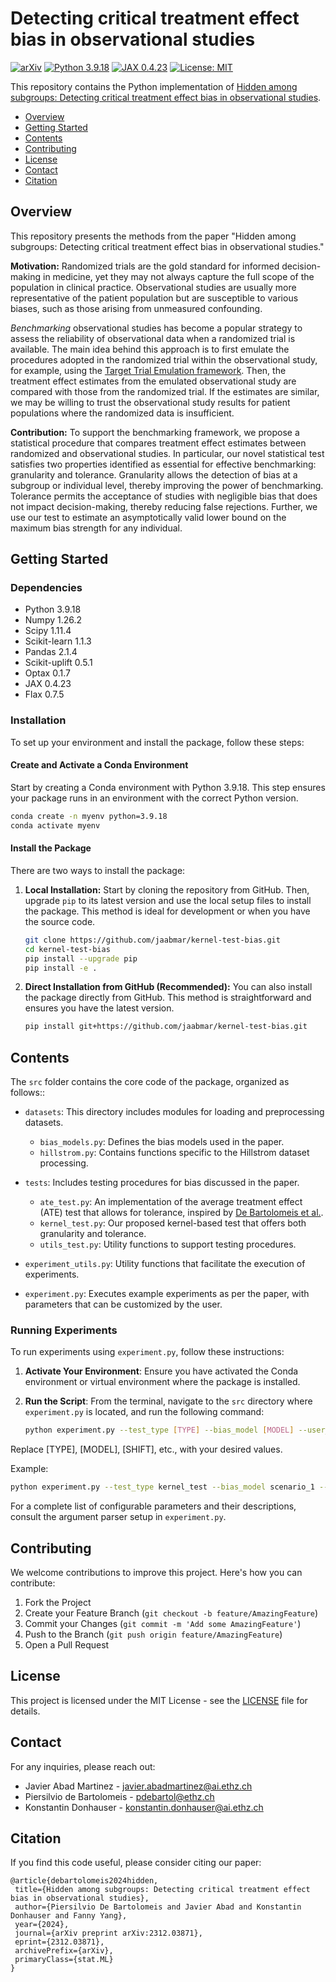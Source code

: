 # Detecting critical treatment effect bias in observational studies

[![arXiv](https://img.shields.io/badge/stat.ML-arXiv%3A2312.03871-B31B1B.svg)](https://arxiv.org/abs/2312.03871)
[![Python 3.9.18](https://img.shields.io/badge/python-3.9.18-blue.svg)](https://python.org/downloads/release/python-3918/)
[![JAX 0.4.23](https://img.shields.io/badge/jax-0.4.23-green.svg)](https://jax.readthedocs.io/en/latest/changelog.html)
[![License: MIT](https://img.shields.io/badge/License-MIT-yellow.svg)](LICENSE)

This repository contains the Python implementation of [Hidden among subgroups: Detecting critical treatment effect bias in observational studies](https://arxiv.org/abs/2312.03871).

* [Overview](#overview)
* [Getting Started](#getting-started)
* [Contents](#contents)
* [Contributing](#contributing)
* [License](#license)
* [Contact](#contact)
* [Citation](#citation)

## Overview

This repository presents the methods from the paper "Hidden among subgroups: Detecting critical treatment effect bias in observational studies."

**Motivation:** Randomized trials are the gold standard for informed decision-making in medicine, yet they may not always capture the full scope of the population in clinical practice. Observational studies are usually more representative of the patient population but are susceptible to various biases, such as those arising from unmeasured confounding.

*Benchmarking* observational studies has become a popular strategy to assess the reliability of observational data when a randomized trial is available. The main idea behind this approach is to first emulate the procedures adopted in the randomized trial within the observational study, for example, using the [Target Trial Emulation framework](https://jamanetwork.com/journals/jama/fullarticle/2799678). Then, the treatment effect estimates from the emulated observational study are compared with those from the randomized trial. If the estimates are similar, we may be willing to trust the observational study results for patient populations where the randomized data is insufficient.


**Contribution:** To support the benchmarking framework, we propose a statistical procedure that compares treatment effect estimates between randomized and observational studies. In particular, our novel statistical test satisfies two properties identified as essential for effective benchmarking: granularity and tolerance. Granularity allows the detection of bias at a subgroup or individual level, thereby improving the power of benchmarking. Tolerance permits the acceptance of studies with negligible bias that does not impact decision-making, thereby reducing false rejections. Further, we use our test to estimate an asymptotically valid lower bound on the maximum bias strength for any individual.

## Getting Started

### Dependencies

- Python 3.9.18
- Numpy 1.26.2
- Scipy 1.11.4
- Scikit-learn 1.1.3
- Pandas 2.1.4
- Scikit-uplift 0.5.1
- Optax 0.1.7
- JAX 0.4.23
- Flax 0.7.5


### Installation

To set up your environment and install the package, follow these steps:

#### Create and Activate a Conda Environment

Start by creating a Conda environment with Python 3.9.18. This step ensures your package runs in an environment with the correct Python version. 
```bash
conda create -n myenv python=3.9.18
conda activate myenv
```
#### Install the Package

There are two ways to install the package:

1. **Local Installation:**
   Start by cloning the repository from GitHub. Then, upgrade `pip` to its latest version and use the local setup files to install the package. This method is ideal for development or when you have the source code.
   ```bash
   git clone https://github.com/jaabmar/kernel-test-bias.git
   cd kernel-test-bias
   pip install --upgrade pip
   pip install -e .
   ```
2. **Direct Installation from GitHub (Recommended):**
   You can also install the package directly from GitHub. This method is straightforward and ensures you have the latest version.
   ```bash
   pip install git+https://github.com/jaabmar/kernel-test-bias.git
   ```

## Contents

The `src` folder contains the core code of the package, organized as follows::

- `datasets`: This directory includes modules for loading and preprocessing datasets.
  - `bias_models.py`: Defines the bias models used in the paper.
  - `hillstrom.py`: Contains functions specific to the Hillstrom dataset processing.
  
- `tests`: Includes testing procedures for bias discussed in the paper.
  - `ate_test.py`: An implementation of the average treatment effect (ATE) test that allows for tolerance, inspired by [De Bartolomeis et al.](https://arxiv.org/abs/2312.03871).
  - `kernel_test.py`: Our proposed kernel-based test that offers both granularity and tolerance.
  - `utils_test.py`: Utility functions to support testing procedures.

- `experiment_utils.py`: Utility functions that facilitate the execution of experiments.

- `experiment.py`: Executes example experiments as per the paper, with parameters that can be customized by the user.

### Running Experiments

To run experiments using `experiment.py`, follow these instructions:

1. **Activate Your Environment**: Ensure you have activated the Conda environment or virtual environment where the package is installed.

2. **Run the Script**: From the terminal, navigate to the `src` directory where `experiment.py` is located, and run the following command:
   ```bash
   python experiment.py --test_type [TYPE] --bias_model [MODEL] --user_shift [SHIFT] ...
   ```
Replace [TYPE], [MODEL], [SHIFT], etc., with your desired values.

Example:

```bash
python experiment.py --test_type kernel_test --bias_model scenario_1 --user_shift 60.0 --epochs 2000 --lr 0.1
```
For a complete list of configurable parameters and their descriptions, consult the argument parser setup in `experiment.py`.

## Contributing

We welcome contributions to improve this project. Here's how you can contribute:

1. Fork the Project
2. Create your Feature Branch (`git checkout -b feature/AmazingFeature`)
3. Commit your Changes (`git commit -m 'Add some AmazingFeature'`)
4. Push to the Branch (`git push origin feature/AmazingFeature`)
5. Open a Pull Request

## License

This project is licensed under the MIT License - see the [LICENSE](./LICENSE) file for details.

## Contact

For any inquiries, please reach out:

- Javier Abad Martinez - [javier.abadmartinez@ai.ethz.ch](mailto:javier.abadmartinez@ai.ethz.ch)
- Piersilvio de Bartolomeis - [pdebartol@ethz.ch](mailto:pdebartol@ethz.ch)
- Konstantin Donhauser - [konstantin.donhauser@ai.ethz.ch](mailto:konstantin.donhauser@ai.ethz.ch)

## Citation

If you find this code useful, please consider citing our paper:
 ```
@article{debartolomeis2024hidden,
  title={Hidden among subgroups: Detecting critical treatment effect bias in observational studies},
  author={Piersilvio De Bartolomeis and Javier Abad and Konstantin Donhauser and Fanny Yang},
  year={2024},
  journal={arXiv preprint arXiv:2312.03871},
  eprint={2312.03871},
  archivePrefix={arXiv},
  primaryClass={stat.ML}
}
```
